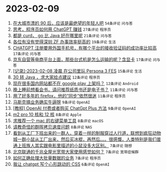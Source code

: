 # 2023-02-09

1. [在大城市漂的 90 后，应该是最绝望的年轻人吧](https://www.v2ex.com/t/914439) `54条评论` `问与答`
1. [思考，程序员如何用 ChatGPT 赚钱](https://www.v2ex.com/t/914460) `27条评论` `程序员`
1. [都是 curd， go 比 Java 好在哪里呢](https://www.v2ex.com/t/914455) `21条评论` `问与答`
1. [各位有没有觉得深圳 ZF 办事效率挺高的](https://www.v2ex.com/t/914456) `19条评论` `生活`
1. [CHATGPT 注册要用外国手机号，有哪个平台的接收验证码的成功率比较高](https://www.v2ex.com/t/914441) `17条评论` `问与答`
1. [京东自营等电商平台上面，那些台式机是怎么运输的呢？含显卡](https://www.v2ex.com/t/914438) `17条评论` `问与答`
1. [[记录]-2023-02-08 凌晨 在公司里玩 Persona 3 FES](https://www.v2ex.com/t/914442) `15条评论` `生活`
1. [30 转 Java ，求大家给点建议](https://www.v2ex.com/t/914454) `12条评论` `程序员`
1. [现在很多国内网站都不在 google play 上架吗？](https://www.v2ex.com/t/914445) `12条评论` `Android`
1. [晚上睡前想看会书，请问推荐纸质书还是电子书？](https://www.v2ex.com/t/914466) `11条评论` `问与答`
1. [用了好多年的 firefox，他的“同步”依然很迷](https://www.v2ex.com/t/914450) `11条评论` `程序员`
1. [马斯克搞业务确实牛逼呀](https://www.v2ex.com/t/914463) `9条评论` `OpenAI`
1. [[教程] OpenAI 付费或者购买 ChatGpt Plus 方法](https://www.v2ex.com/t/914449) `9条评论` `OpenAI`
1. [m2 pro 10 核和 12 核](https://www.v2ex.com/t/914475) `8条评论` `Apple`
1. [求推荐一个 mac 的右键菜单工具](https://www.v2ex.com/t/914457) `8条评论` `macOS`
1. [请教奇怪的群晖拷贝速度问题](https://www.v2ex.com/t/914443) `8条评论` `NAS`
1. [看到从工厂下班出来的一群人，穿着一样的制服穿过人行道，联想到疯狂动物城一群小鼠从工厂出来，然后买冰棍，再然后。。。很感慨，人类特别是我们普通上班族人其实跟电影里描述的小鼠没多大区别。](https://www.v2ex.com/t/914459) `7条评论` `随想`
1. [北京联通的千兆全屋光宽带大家使用感觉如何？](https://www.v2ex.com/t/914453) `7条评论` `宽带症候群`
1. [如何正确处理大批量数据的业务](https://www.v2ex.com/t/914452) `7条评论` `程序员`
1. [我让 chatgpt 写个心形跳动的 CSS](https://www.v2ex.com/t/914448) `6条评论` `OpenAI`
